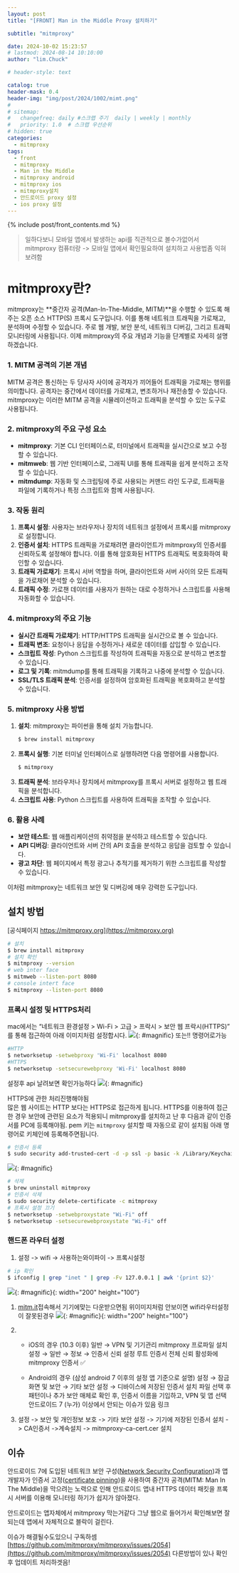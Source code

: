 ```yaml
---
layout: post
title: "[FRONT] Man in the Middle Proxy 설치하기"

subtitle: "mitmproxy"

date: 2024-10-02 15:23:57
# lastmod: 2024-08-14 10:10:00
author: "lim.Chuck"

# header-style: text

catalog: true
header-mask: 0.4
header-img: "img/post/2024/1002/mimt.png"
#
# sitemap:
#   changefreq: daily #스크랩 주기  daily | weekly | monthly
#   priority: 1.0  # 스크랩 우선순위
# hidden: true
categories:
  - mitmproxy
tags:
  - front
  - mitmproxy
  - Man in the Middle
  - mitmproxy android
  - mitmproxy ios
  - mitmproxy설치
  - 안드로이드 proxy 설정
  - ios proxy 설정
---
```


{% include post/front_contents.md %}

> 일하다보니 모바일 앱에서 발생하는 api를 직관적으로 볼수가없어서 mitmproxy 컴퓨터랑 -> 모바일 앱에서 확인필요하여 설치하고 사용법좀 익혀보려함

# mitmproxy란?

mitmproxy는 **중간자 공격(Man-In-The-Middle, MITM)**을 수행할 수 있도록 해주는 오픈 소스 HTTP(S) 프록시 도구입니다. 이를 통해 네트워크 트래픽을 가로채고, 분석하며 수정할 수 있습니다. 주로 웹 개발, 보안 분석, 네트워크 디버깅, 그리고 트래픽 모니터링에 사용됩니다. 이제 mitmproxy의 주요 개념과 기능을 단계별로 자세히 설명하겠습니다.

### 1. MITM 공격의 기본 개념

MITM 공격은 통신하는 두 당사자 사이에 공격자가 끼어들어 트래픽을 가로채는 행위를 의미합니다. 공격자는 중간에서 데이터를 가로채고, 변조하거나 재전송할 수 있습니다. mitmproxy는 이러한 MITM 공격을 시뮬레이션하고 트래픽을 분석할 수 있는 도구로 사용됩니다.

### 2. mitmproxy의 주요 구성 요소

- **mitmproxy**: 기본 CLI 인터페이스로, 터미널에서 트래픽을 실시간으로 보고 수정할 수 있습니다.
- **mitmweb**: 웹 기반 인터페이스로, 그래픽 UI를 통해 트래픽을 쉽게 분석하고 조작할 수 있습니다.
- **mitmdump**: 자동화 및 스크립팅에 주로 사용되는 커맨드 라인 도구로, 트래픽을 파일에 기록하거나 특정 스크립트와 함께 사용됩니다.

### 3. 작동 원리

1. **프록시 설정**: 사용자는 브라우저나 장치의 네트워크 설정에서 프록시를 mitmproxy로 설정합니다.
2. **인증서 설치**: HTTPS 트래픽을 가로채려면 클라이언트가 mitmproxy의 인증서를 신뢰하도록 설정해야 합니다. 이를 통해 암호화된 HTTPS 트래픽도 복호화하여 확인할 수 있습니다.
3. **트래픽 가로채기**: 프록시 서버 역할을 하며, 클라이언트와 서버 사이의 모든 트래픽을 가로채어 분석할 수 있습니다.
4. **트래픽 수정**: 가로챈 데이터를 사용자가 원하는 대로 수정하거나 스크립트를 사용해 자동화할 수 있습니다.

### 4. mitmproxy의 주요 기능

- **실시간 트래픽 가로채기**: HTTP/HTTPS 트래픽을 실시간으로 볼 수 있습니다.
- **트래픽 변조**: 요청이나 응답을 수정하거나 새로운 데이터를 삽입할 수 있습니다.
- **스크립트 작성**: Python 스크립트를 작성하여 트래픽을 자동으로 분석하고 변조할 수 있습니다.
- **로그 및 기록**: mitmdump를 통해 트래픽을 기록하고 나중에 분석할 수 있습니다.
- **SSL/TLS 트래픽 분석**: 인증서를 설정하여 암호화된 트래픽을 복호화하고 분석할 수 있습니다.

### 5. mitmproxy 사용 방법

1. **설치**: mitmproxy는 파이썬을 통해 설치 가능합니다.
   ```bash
   $ brew install mitmproxy
   ```
2. **프록시 실행**: 기본 터미널 인터페이스로 실행하려면 다음 명령어를 사용합니다.
   ```bash
   $ mitmproxy
   ```
3. **트래픽 분석**: 브라우저나 장치에서 mitmproxy를 프록시 서버로 설정하고 웹 트래픽을 분석합니다.
4. **스크립트 사용**: Python 스크립트를 사용하여 트래픽을 조작할 수 있습니다.

### 6. 활용 사례

- **보안 테스트**: 웹 애플리케이션의 취약점을 분석하고 테스트할 수 있습니다.
- **API 디버깅**: 클라이언트와 서버 간의 API 호출을 분석하고 응답을 검토할 수 있습니다.
- **광고 차단**: 웹 페이지에서 특정 광고나 추적기를 제거하기 위한 스크립트를 작성할 수 있습니다.

이처럼 mitmproxy는 네트워크 보안 및 디버깅에 매우 강력한 도구입니다.

## 설치 방법

[공식페이지 https://mitmproxy.org](https://mitmproxy.org)

```bash
# 설치
$ brew install mitmproxy
# 설치 확인
$ mitmproxy --version
# web inter face
$ mitmweb --listen-port 8080
# console intert face
$ mitmproxy --listen-port 8080
```

### 프록시 설정 및 HTTPS처리

mac에서는 “네트워크 환경설정 > Wi-Fi > 고급 > 프락시 > 보안 웹 프락시(HTTPS)” 를 통해 접근하여 아래 이미지처럼 설정합시다.
![](/img/post/2024/1002/wifi-setting.png){: #magnific}
또는!! 명령어로가능

```bash
#HTTP
$ networksetup -setwebproxy 'Wi-Fi' localhost 8080
#HTTPS
$ networksetup -setsecurewebproxy 'Wi-Fi' localhost 8080
```

설정후 api 날려보면 확인가능하다
![](/img/post/2024/1002/api-req.png){: #magnific}

HTTPS에 관한 처리진행해야됨  
많은 웹 사이트는 HTTP 보다는 HTTPS로 접근하게 됩니다. HTTPS를 이용하여 접근한 경우 보안에 관련된 요소가 적용되니 mitmproxy를 설치하고 난 후 다음과 같이 인증서를 PC에 등록해야됨.
pem 키는 `mitmproxy` 설치할 때 자동으로 같이 설치됨 아래 명령어로 키체인에 등록해주면됩니다.

```bash
# 인증서 등록
$ sudo security add-trusted-cert -d -p ssl -p basic -k /Library/Keychains/System.keychain ~/.mitmproxy/mitmproxy-ca-cert.pem
```

![](/img/post/2024/1002/keychain.png){: #magnific}

```bash
# 삭제
$ brew uninstall mitmproxy
# 인증서 삭제
$ sudo security delete-certificate -c mitmproxy
# 프록시 설정 끄기
$ networksetup -setwebproxystate "Wi-Fi" off
$ networksetup -setsecurewebproxystate "Wi-Fi" off
```

### 핸드폰 라우터 설정

1. 설정 -> wifi -> 사용하는와이파이 -> 프록시설정

```bash
# ip 확인
$ ifconfig | grep "inet " | grep -Fv 127.0.0.1 | awk '{print $2}'
```

![](/img/post/2024/1002/wifi-router.jpeg){: #magnific}{: width="200" height="100"}

1. [mitm.it](mitm.it)접속해서 기기에맞는 다운받으면됨 위이미지처럼 안보이면 wifi라우터설정이 잘못된경우
   ![](/img/post/2024/1002/success.jpeg){: #magnific}{: width="200" height="100"}
1. - iOS의 경우 (10.3 이후)
     일반 → VPN 및 기기관리
     mitmproxy 프로파일 설치
     설정 → 일반 → 정보 → 인증서 신뢰 설정
     루트 인증서 전체 신뢰 활성화에 mitmproxy 인증서 ✅

   - Android의 경우 (삼성 android 7 이후의 설정 앱 기준으로 설명)
     설정 → 잠금화면 및 보안 → 기타 보안 설정 → 디바이스에 저장된 인증서 설치
     파일 선택 후 패턴이나 추가 보안 매체로 확인 후, 인증서 이름을 기입하고, VPN 및 앱 선택
     안드로이드 7 (누가) 이상에서 안되는 이슈가 있음 링크

1. 설정 -> 보안 및 개인정보 보호 -> 기타 보안 설정 -> 기기에 저장된 인증서 설치 -> CA인증서 ->계속설치 -> mitmproxy-ca-cert.cer 설치

## 이슈

안드로이드 7에 도입된 네트워크 보안 구성([Network Security Configuration](https://developer.android.com/privacy-and-security/security-config?hl=ko))과 앱 개발자가 인증서 고정([certificate pinning](https://owasp.org/www-community/controls/Certificate_and_Public_Key_Pinning#what-is-pinning))을 사용하여 중간자 공격(MITM: Man In The Middle)을 막으려는 노력으로 인해 안드로이드 앱내 HTTPS 데이터 패킷을 프록시 서버를 이용해 모니터링 하기가 쉽지가 않아졌다.

안드로이드는 앱자체에서 mitmproxy 막는거같다 그냥 웹으로 들어가서 확인해보면 잘되는데 앱에서 자체적으로 블락이 걸린다.

이슈가 해결될수도있으니 구독하셈 [https://github.com/mitmproxy/mitmproxy/issues/2054](https://github.com/mitmproxy/mitmproxy/issues/2054)
다른방법이 있나 확인후 업데이트 처리하겟음!
